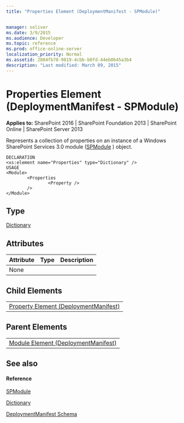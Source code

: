 ```yaml
---
title: "Properties Element (DeploymentManifest - SPModule)"


manager: soliver
ms.date: 3/9/2015
ms.audience: Developer
ms.topic: reference
ms.prod: office-online-server
localization_priority: Normal
ms.assetid: 2804fb78-9819-4cbb-b0fd-44eb0645a3b4
description: "Last modified: March 09, 2015"
---
```


# Properties Element (DeploymentManifest - SPModule)

 
  
 **Applies to:** SharePoint 2016 | SharePoint Foundation 2013 | SharePoint Online | SharePoint Server 2013 
  
Represents a collection of properties on an instance of a Windows SharePoint Services 3.0 module ([SPModule](https://msdn.microsoft.com/library/Microsoft.SharePoint.SPModule.aspx) ) object. 
  
```
DECLARATION
<xs:element name="Properties" type="Dictionary" />
USAGE
<Module>
        <Properties
                <Property />
        />
</Module>

```

## Type

[Dictionary](https://msdn.microsoft.com/library/System.Collections.Generic.Dictionary.aspx)
  
## Attributes

|**Attribute**|**Type**|**Description**|
|:-----|:-----|:-----|
|None  <br/> |||
   
## Child Elements

||
|:-----|
|[Property Element (DeploymentManifest)](property-element-deploymentmanifest.md)|
   
## Parent Elements

||
|:-----|
|[Module Element (DeploymentManifest)](module-element-deploymentmanifest.md)|
   
## See also

#### Reference

[SPModule](https://msdn.microsoft.com/library/Microsoft.SharePoint.SPModule.aspx)
  
[Dictionary](https://msdn.microsoft.com/library/System.Collections.Generic.Dictionary.aspx)


[DeploymentManifest Schema](deploymentmanifest-schema.md)

